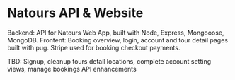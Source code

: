 # Natours API & Website

Backend: API for Natours Web App, built with Node, Express, Mongooose, MongoDB.
Frontent: Booking overview, login, account and tour detail pages built with pug. Stripe used for booking checkout payments.

TBD: Signup, cleanup tours detail locations, complete account setting views, manage bookings API enhancements
